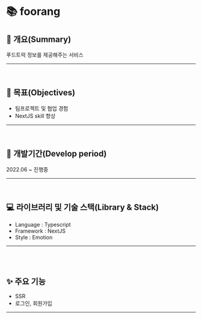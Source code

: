 # 📚 foorang

## 📖 개요(Summary)

푸드트럭 정보를 제공해주는 서비스

---

<br />

## 🎯 목표(Objectives)

- 팀프로젝트 및 협업 경험
- NextJS skill 향상

---

<br />

## 📆 개발기간(Develop period)

2022.06 ~ 진행중

---

<br />

## 💻 라이브러리 및 기술 스택(Library & Stack)

- Language : Typescript
- Framework : NextJS
- Style : Emotion

---

<br />

<br />

## ✨ 주요 기능

- SSR
- 로그인, 회원가입

---

<br />
